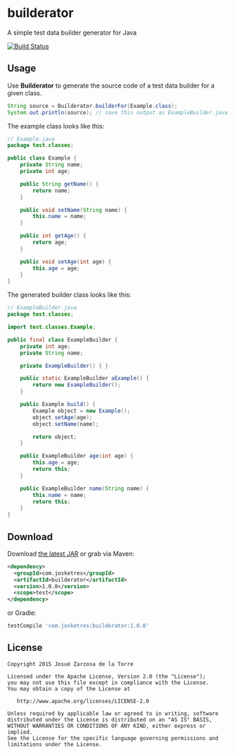 # builderator
A simple test data builder generator for Java

[![Build Status](https://travis-ci.org/josketres/builderator.svg?branch=master)](https://travis-ci.org/josketres/builderator)

Usage
---
Use __Builderator__ to generate the source code of a test data builder for a given class.
```java
String source = Builderator.builderFor(Example.class);
System.out.println(source); // save this output as ExampleBuilder.java
```
The example class looks like this:
```java
// Example.java
package test.classes;

public class Example {
    private String name;
    private int age;

    public String getName() {
        return name;
    }

    public void setName(String name) {
        this.name = name;
    }

    public int getAge() {
        return age;
    }

    public void setAge(int age) {
        this.age = age;
    }
}
```
The generated builder class looks like this:
```java
// ExampleBuilder.java
package test.classes;

import test.classes.Example;

public final class ExampleBuilder { 
    private int age;
    private String name;

    private ExampleBuilder() { }

    public static ExampleBuilder aExample() {
        return new ExampleBuilder();
    }

    public Example build() {
        Example object = new Example();
        object.setAge(age);
        object.setName(name);

        return object;
    }

    public ExampleBuilder age(int age) {
        this.age = age;
        return this;
    }

    public ExampleBuilder name(String name) {
        this.name = name;
        return this;
    }
}
```

Download
--------

Download [the latest JAR][1] or grab via Maven:
```xml
<dependency>
  <groupId>com.josketres</groupId>
  <artifactId>builderator</artifactId>
  <version>1.0.0</version>
  <scope>test</scope>
</dependency>
```
or Gradle:
```groovy
testCompile 'com.josketres:builderator:1.0.0'
```

License
-------

    Copyright 2015 Josué Zarzosa de la Torre

    Licensed under the Apache License, Version 2.0 (the "License");
    you may not use this file except in compliance with the License.
    You may obtain a copy of the License at

       http://www.apache.org/licenses/LICENSE-2.0

    Unless required by applicable law or agreed to in writing, software
    distributed under the License is distributed on an "AS IS" BASIS,
    WITHOUT WARRANTIES OR CONDITIONS OF ANY KIND, either express or implied.
    See the License for the specific language governing permissions and
    limitations under the License.

 [1]: https://search.maven.org/remote_content?g=com.josketres&a=builderator&v=LATEST
